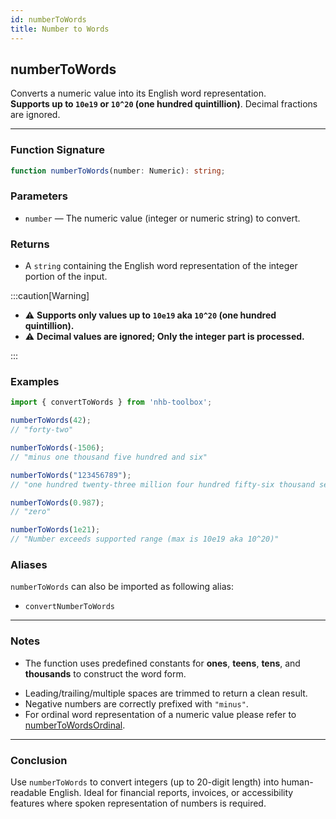 ```yaml
---
id: numberToWords
title: Number to Words
---
```


## numberToWords

Converts a numeric value into its English word representation.  
**Supports up to `10e19` or `10^20` (one hundred quintillion)**. Decimal fractions are ignored.

---

### Function Signature

```ts
function numberToWords(number: Numeric): string;
```

### Parameters

- `number` — The numeric value (integer or numeric string) to convert.

### Returns

- A `string` containing the English word representation of the integer portion of the input.

:::caution[Warning]

- ⚠️ **Supports only values up to `10e19` aka `10^20` (one hundred quintillion).**
- ⚠️ **Decimal values are **ignored**; Only the integer part is processed.**

:::

### Examples

```ts
import { convertToWords } from 'nhb-toolbox';

numberToWords(42);
// "forty-two"

numberToWords(-1506);
// "minus one thousand five hundred and six"

numberToWords("123456789");
// "one hundred twenty-three million four hundred fifty-six thousand seven hundred eighty-nine"

numberToWords(0.987);
// "zero"

numberToWords(1e21);
// "Number exceeds supported range (max is 10e19 aka 10^20)"
```

### Aliases

`numberToWords` can also be imported as following alias:

- `convertNumberToWords`

---

### Notes

- The function uses predefined constants for **ones**, **teens**, **tens**, and **thousands** to construct the word form.
<!-- - Internally, `_convertLessThanThousand()` handles grouping logic (e.g., "hundred", "thousand"). -->
- Leading/trailing/multiple spaces are trimmed to return a clean result.
- Negative numbers are correctly prefixed with `"minus"`.
- For ordinal word representation of a numeric value please refer to [numberToWordsOrdinal](numberToWordsOrdinal).

---

### Conclusion

Use `numberToWords` to convert integers (up to 20-digit length) into human-readable English. Ideal for financial reports, invoices, or accessibility features where spoken representation of numbers is required.
